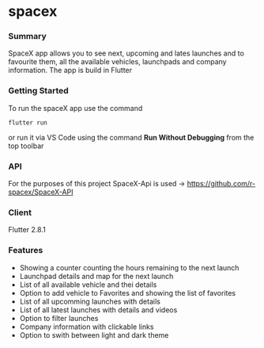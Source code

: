 # spacex

### Summary

SpaceX app allows you to see next, upcoming and lates launches and to favourite them, all the available vehicles, launchpads and company information. The app is build in Flutter

### Getting Started

To run the spaceX app use the command 

`flutter run`

or run it via VS Code using the command **Run Without Debugging** from the top toolbar

### API

For the purposes of this project SpaceX-Api is used -> https://github.com/r-spacex/SpaceX-API

### Client

Flutter 2.8.1

### Features

- Showing a counter counting the hours remaining to the next launch
- Launchpad details and map for the next launch
- List of all available vehicle and thei details
- Option to add vehicle to Favorites and showing the list of favorites
- List of all upcomming launches with details 
- List of all latest launches with details and videos
- Option to filter launches
- Company information with clickable links
- Option to swith between light and dark theme
